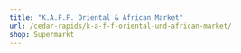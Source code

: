 ```yaml
---
title: "K.A.F.F. Oriental & African Market"
url: /cedar-rapids/k-a-f-f-oriental-und-african-market/
shop: Supermarkt
---
```

